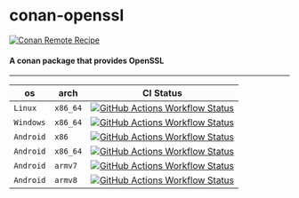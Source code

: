 # conan-openssl

[![Conan Remote Recipe](https://img.shields.io/badge/dynamic/json?url=https%3A%2F%2Fapi.github.com%2Frepos%2FPrivatehive%2Fconan-openssl%2Fproperties%2Fvalues&query=%24%5B0%5D.value&style=flat&logo=conan&label=conan&color=%232980b9)](https://conan.privatehive.de/ui/repos/tree/General/public-conan/de.privatehive) 

#### A conan package that provides OpenSSL

---

| os        | arch     | CI Status                                                                                                                                                                                                                                                           |
| --------- | -------- | ------------------------------------------------------------------------------------------------------------------------------------------------------------------------------------------------------------------------------------------------------------------- |
| `Linux`   | `x86_64` | [![GitHub Actions Workflow Status](https://img.shields.io/github/actions/workflow/status/Privatehive/conan-openssl/main.yml?branch=master&style=flat&logo=github&label=create+package)](https://github.com/Privatehive/conan-openssl/actions?query=branch%3Amaster) |
| `Windows` | `x86_64` | [![GitHub Actions Workflow Status](https://img.shields.io/github/actions/workflow/status/Privatehive/conan-openssl/main.yml?branch=master&style=flat&logo=github&label=create+package)](https://github.com/Privatehive/conan-openssl/actions?query=branch%3Amaster) |
| `Android` | `x86`    | [![GitHub Actions Workflow Status](https://img.shields.io/github/actions/workflow/status/Privatehive/conan-openssl/main.yml?branch=master&style=flat&logo=github&label=create+package)](https://github.com/Privatehive/conan-openssl/actions?query=branch%3Amaster) |
| `Android` | `x86_64` | [![GitHub Actions Workflow Status](https://img.shields.io/github/actions/workflow/status/Privatehive/conan-openssl/main.yml?branch=master&style=flat&logo=github&label=create+package)](https://github.com/Privatehive/conan-openssl/actions?query=branch%3Amaster) |
| `Android` | `armv7`  | [![GitHub Actions Workflow Status](https://img.shields.io/github/actions/workflow/status/Privatehive/conan-openssl/main.yml?branch=master&style=flat&logo=github&label=create+package)](https://github.com/Privatehive/conan-openssl/actions?query=branch%3Amaster) |
| `Android` | `armv8`  | [![GitHub Actions Workflow Status](https://img.shields.io/github/actions/workflow/status/Privatehive/conan-openssl/main.yml?branch=master&style=flat&logo=github&label=create+package)](https://github.com/Privatehive/conan-openssl/actions?query=branch%3Amaster) |
